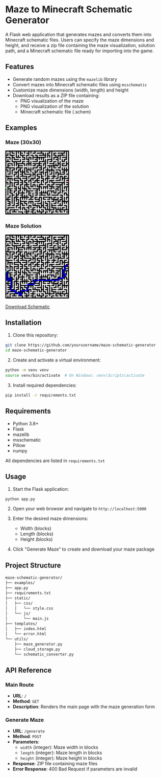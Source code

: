 # Maze to Minecraft Schematic Generator

A Flask web application that generates mazes and converts them into Minecraft schematic files. Users can specify the maze dimensions and height, and receive a zip file containing the maze visualization, solution path, and a Minecraft schematic file ready for importing into the game.

## Features

- Generate random mazes using the `mazelib` library
- Convert mazes into Minecraft schematic files using `msschematic`
- Customize maze dimensions (width, length) and height
- Download results as a ZIP file containing:
  - PNG visualization of the maze
  - PNG visualization of the solution
  - Minecraft schematic file (.schem)

## Examples

### Maze (30x30)
<img src="./examples/0add1d02-fa5b-44f0-8516-0a4546833b02_maze.png" width="200">

### Maze Solution
<img src="./examples/0add1d02-fa5b-44f0-8516-0a4546833b02_solution.png" width="200">


[Download Schematic](/examples/0add1d02-fa5b-44f0-8516-0a4546833b02_maze_schematic.schem)


## Installation

1. Clone this repository:
```bash
git clone https://github.com/yourusername/maze-schematic-generator
cd maze-schematic-generator
```

2. Create and activate a virtual environment:
```bash
python -m venv venv
source venv/bin/activate  # On Windows: venv\Scripts\activate
```

3. Install required dependencies:
```bash
pip install -r requirements.txt
```

## Requirements

- Python 3.8+
- Flask
- mazelib
- msschematic
- Pillow
- numpy

All dependencies are listed in `requirements.txt`

## Usage

1. Start the Flask application:
```bash
python app.py
```

2. Open your web browser and navigate to `http://localhost:5000`

3. Enter the desired maze dimensions:
   - Width (blocks)
   - Length (blocks)
   - Height (blocks)

4. Click "Generate Maze" to create and download your maze package

## Project Structure

```
maze-schematic-generator/
├── examples/
├── app.py
├── requirements.txt
├── static/
│   ├── css/
│   │   └── style.css
│   └── js/
│       └── main.js
├── templates/
│   ├── index.html
│   └── error.html
└── utils/
    ├── maze_generator.py
    ├── cloud_storage.py
    └── schematic_converter.py
```

## API Reference

### Main Route

- **URL**: `/`
- **Method**: `GET`
- **Description**: Renders the main page with the maze generation form

### Generate Maze

- **URL**: `/generate`
- **Method**: `POST`
- **Parameters**:
  - `width` (integer): Maze width in blocks
  - `length` (integer): Maze length in blocks
  - `height` (integer): Maze height in blocks
- **Response**: ZIP file containing maze files
- **Error Response**: 400 Bad Request if parameters are invalid
